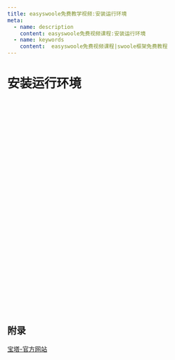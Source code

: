 ```yaml
---
title: easyswoole免费教学视频:安装运行环境
meta:
  - name: description
    content: easyswoole免费视频课程:安装运行环境
  - name: keywords
    content:  easyswoole免费视频课程|swoole框架免费教程
---
```

# 安装运行环境
<script type="text/javascript" src="/Js/Ckplayer/ckplayer.js"></script>
<div class="video" style="width: 50rem;height: 30rem;"></div>
<script type="text/javascript">
    var videoObject = {
    		container: '.video',
    		variable: 'player',
    		video:'http://easyswoole.oss-cn-shenzhen.aliyuncs.com/install/1-4-%e5%ae%89%e8%a3%85%e8%bf%90%e8%a1%8c%e7%8e%af%e5%a2%83.mp4'
    	};
    var player=new ckplayer(videoObject);
</script>

## 附录

[宝塔-官方网站](https://www.bt.cn/)